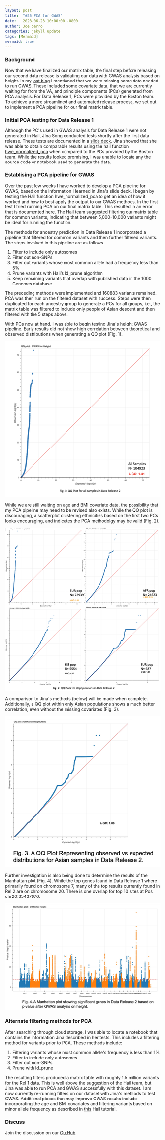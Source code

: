 ```yaml
---
layout: post
title:  "#25 PCA for GWAS"
date:   2023-06-23 10:00:00 -0800
author: Joe Sarro
categories: jekyll update
tags: [Mermaid]
mermaid: true
---
```


### Background 

Now that we have finalized our matrix table, the final step before releasing our second data release is validating our data with GWAS analysis based on height. In my [last blog](https://va-big-data-genomics.github.io/jekyll/update/2023/05/26/Data-Release2-Update-Joe-Sarro.html) I mentioned that we were missing some data needed to run GWAS. These included some covariate data, that we are currently waiting for from the VA, and principle components (PCs) generated from PCA analysis. For Data Release 1, PCs were provided by the Boston team. To achieve a more streamlined and automated release process, we set out to implement a PCA pipeline for our final matrix table. 


### Initial PCA testing for Data Release 1

Although the PC's used in GWAS analysis for Data Release 1 were not generated in Hail, JIna Song conducted tests shortly after the first data release. These tests are documented in a [slide deck](https://docs.google.com/presentation/d/1tQvGKZAjU0ikTJy-1Gdi53nau44dNcaazBW5s1t9dfM/edit#slide=id.p). Jina showed that she was able to obtain comparable results using the hail function [hwe_normalized_pca](https://hail.is/docs/0.2/methods/genetics.html#hail.methods.hwe_normalized_pca) when compared to the PCs provided by the Boston team. While the results looked promising, I was unable to locate any the source code or notebook used to generate the data. 

### Establising a PCA pipeline for GWAS

Over the past few weeks I have worked to develop a PCA pipeline for GWAS, based on the information I learned in Jina's slide deck. I began by testing the Hail function hwe_normalized_pca to get an idea of how it worked and how to best apply the output to our GWAS methods. In the first test I tried running PCA on our final matrix table. This resulted in an error that is documented [here](https://discuss.hail.is/t/py4jerror-an-error-occurred-while-calling-o1-pypersisttable-when-running-hl-hwe-normalized-pca/3414/3). The Hail team suggested filtering our matrix table for common variants, indicating that between 5,000-10,000 variants might be ideal for running the function. 

The methods for ancestry prediction in Data Release 1 incorporated a pipeline that filtered for common variants and then further filtered variants. The steps involved in this pipeline are as follows.

1. Filter to include only autosomes
2. Filter out non-SNPs
3. Filter out variants whose most common allele had a frequency less than 5% 
4. Prune variants with Hail’s ld_prune algorithm
5. Keep remaining variants that overlap with published data in the 1000 Genomes database.

The preceding methods were implemented and 160883 variants remained. PCA was then run on the filtered dataset with success. Steps were then duplicated for each ancestry group to generate a PCs for all groups, i.e., the matrix table was filtered to include only people of Asian descent and then filtered with the 5 steps above.

With PCs now at hand, I was able to begin testing Jina's height GWAS pipeline. Early results did not show high correlation between theoretical and observed distributions when generating a QQ plot (Fig. 1).

![Fig. 1](/assets/2023-06-23/fig1.png) 

While we are still waiting on age and BMI covariate data, the possibility that my PCA pipeline may need to be revised also exists. While the QQ plot is discouraging, a scatterplot clustering ethnicities based on the first two PCs looks encouraging, and indicates the PCA methodolgy may be valid (Fig. 2). 

![Fig. 2](/assets/2023-06-23/fig2.png)

A comparison to Jina's methods (below) will be made when complete. Additionally, a QQ plot within only Asian populations shows a much better correlation, even without the missing covariates (Fig. 3).

![Fig 3.](/assets/2023-06-23/fig3.png)

Further investigation is also being done to determine the results of the Manhattan plot (Fig. 4). While the top genes found in Data Release 1 where primarily found on chromosome 7, many of the top results currently found in Rel 2 are on chromosome 20. There is one overlap for top 10 sites at Pos chr20:35437976.

![Fig. 4](/assets/2023-06-23/fig4.png)

### Alternate filtering methods for PCA

After searching through cloud storage, I was able to locate a notebook that contains the information Jina described in her tests. This includes a filtering method for variants prior to PCA. These methods include:

1. Filtering variants whose most common allele's frequency is less than 1%
2. Filter to include only autosomes
3. Filter out non-SNPs
4. Prune with ld_prune

The resulting filters produced a matrix table with roughly 1.5 million variants for the Rel 1 data. This is well above the suggestion of the Hail team, but Jina was able to run PCA and GWAS successfully with this dataset.  I am now currently re-running filters on our dataset with Jina's methods to test GWAS. Additional pieces that may improve GWAS results include incorporating the age and BMI covariates and filtering variants based on minor allele frequency as described in [this](https://github.com/mkveerapen/2021_IBG_Hail/blob/main/resources/01-Hail-common-variant-analysis-SOLUTIONS.ipynb) Hail tutorial. 

### Discuss

Join the discussion on our [GutHub](https://github.com/orgs/va-big-data-genomics/discussions/28)
